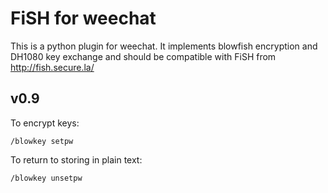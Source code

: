 FiSH for weechat
================

This is a python plugin for weechat.  It implements blowfish encryption and
DH1080 key exchange and should be compatible with FiSH from
http://fish.secure.la/

v0.9
----
To encrypt keys:
```
/blowkey setpw
```

To return to storing in plain text:
```
/blowkey unsetpw
```
